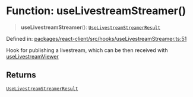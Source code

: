 # Function: useLivestreamStreamer()

> **useLivestreamStreamer**(): [`UseLivestreamStreamerResult`](../interfaces/UseLivestreamStreamerResult.md)

Defined in: [packages/react-client/src/hooks/useLivestreamStreamer.ts:51](https://github.com/fishjam-cloud/web-client-sdk/blob/cca0d7a57568ca97560c29d27fcd8b63f2678492/packages/react-client/src/hooks/useLivestreamStreamer.ts#L51)

Hook for publishing a livestream, which can be then received with [useLivestreamViewer](useLivestreamViewer.md)

## Returns

[`UseLivestreamStreamerResult`](../interfaces/UseLivestreamStreamerResult.md)
